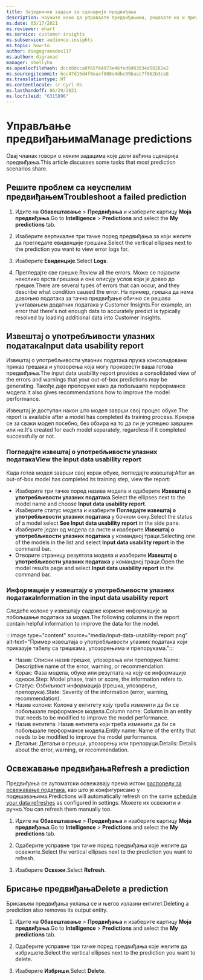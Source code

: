 ```yaml
---
title: Заједнички задаци за сценарије предвиђања
description: Научите како да управљате предвиђањима, решавате их и прецизирате.
ms.date: 05/17/2021
ms.reviewer: mhart
ms.service: customer-insights
ms.subservice: audience-insights
ms.topic: how-to
author: diegogranados117
ms.author: digranad
manager: shellyha
ms.openlocfilehash: dccb8dcca8f65f64973e46fed9d83034d58282e2
ms.sourcegitcommit: bcc47d15d4f0eacf008e4dbc09baac7f062b3ca8
ms.translationtype: HT
ms.contentlocale: sr-Cyrl-RS
ms.lasthandoff: 06/29/2021
ms.locfileid: "6315896"
---
```

# <a name="manage-predictions"></a><span data-ttu-id="00002-103">Управљање предвиђањима</span><span class="sxs-lookup"><span data-stu-id="00002-103">Manage predictions</span></span>

<span data-ttu-id="00002-104">Овај чланак говори о неким задацима које дели већина сценарија предвиђања.</span><span class="sxs-lookup"><span data-stu-id="00002-104">This article discusses some tasks that most prediction scenarios share.</span></span>

## <a name="troubleshoot-a-failed-prediction"></a><span data-ttu-id="00002-105">Решите проблем са неуспелим предвиђањем</span><span class="sxs-lookup"><span data-stu-id="00002-105">Troubleshoot a failed prediction</span></span>

1. <span data-ttu-id="00002-106">Идите на **Обавештавање** > **Предвиђања** и изаберите картицу **Моја предвиђања**.</span><span class="sxs-lookup"><span data-stu-id="00002-106">Go to **Intelligence** > **Predictions** and select the **My predictions** tab.</span></span>

1. <span data-ttu-id="00002-107">Изаберите вертикалне три тачке поред предвиђања за који желите да прегледате евиденције грешака.</span><span class="sxs-lookup"><span data-stu-id="00002-107">Select the vertical ellipses next to the prediction you want to view error logs for.</span></span>

1. <span data-ttu-id="00002-108">Изаберите **Евиденције**.</span><span class="sxs-lookup"><span data-stu-id="00002-108">Select **Logs**.</span></span>

1. <span data-ttu-id="00002-109">Прегледајте све грешке.</span><span class="sxs-lookup"><span data-stu-id="00002-109">Review all the errors.</span></span> <span data-ttu-id="00002-110">Може се појавити неколико врста грешака и оне описују услов који је довео до грешке.</span><span class="sxs-lookup"><span data-stu-id="00002-110">There are several types of errors that can occur, and they describe what condition caused the error.</span></span> <span data-ttu-id="00002-111">На пример, грешка да нема довољно података за тачно предвиђање обично се решава учитавањем додатних података у Customer Insights.</span><span class="sxs-lookup"><span data-stu-id="00002-111">For example, an error that there's not enough data to accurately predict is typically resolved by loading additional data into Customer Insights.</span></span>

## <a name="input-data-usability-report"></a><span data-ttu-id="00002-112">Извештај о употребљивости улазних података</span><span class="sxs-lookup"><span data-stu-id="00002-112">Input data usability report</span></span>

<span data-ttu-id="00002-113">Извештај о употребљивости улазних података пружа консолидовани приказ грешака и упозорења која могу произвести ваша готова предвиђања.</span><span class="sxs-lookup"><span data-stu-id="00002-113">The input data usability report provides a consolidated view of the errors and warnings that your out-of-box predictions may be generating.</span></span> <span data-ttu-id="00002-114">Такође даје препоруке како да побољшате перформансе модела.</span><span class="sxs-lookup"><span data-stu-id="00002-114">It also gives recommendations how to improve the model performance.</span></span>

<span data-ttu-id="00002-115">Извештај је доступан након што модел заврши свој процес обуке.</span><span class="sxs-lookup"><span data-stu-id="00002-115">The report is available after a model has completed its training process.</span></span> <span data-ttu-id="00002-116">Креира се за сваки модел посебно, без обзира на то да ли је успешно завршен или не.</span><span class="sxs-lookup"><span data-stu-id="00002-116">It's created for each model separately, regardless if it completed successfully or not.</span></span>

### <a name="view-the-input-data-usability-report"></a><span data-ttu-id="00002-117">Погледајте извештај о употребљивости улазних података</span><span class="sxs-lookup"><span data-stu-id="00002-117">View the input data usability report</span></span>

<span data-ttu-id="00002-118">Када готов модел заврши свој корак обуке, погледајте извештај:</span><span class="sxs-lookup"><span data-stu-id="00002-118">After an out-of-box model has completed its training step, view the report:</span></span>
- <span data-ttu-id="00002-119">Изаберите три тачке поред назива модела и одаберите **Извештај о употребљивости улазних података**.</span><span class="sxs-lookup"><span data-stu-id="00002-119">Select the ellipses next to the model name and choose **Input data usability report**.</span></span>
- <span data-ttu-id="00002-120">Изаберите статус модела и изаберите **Погледајте извештај о употребљивости улазних података** у бочном окну.</span><span class="sxs-lookup"><span data-stu-id="00002-120">Select the status of a model select **See Input data usability report** in the side pane.</span></span>
- <span data-ttu-id="00002-121">Изаберите један од модела са листе и изаберите **Извештај о употребљивости улазних података** у командној траци.</span><span class="sxs-lookup"><span data-stu-id="00002-121">Selecting one of the models in the list and select **Input data usability report** in the command bar.</span></span>
- <span data-ttu-id="00002-122">Отворите страницу резултата модела и изаберите **Извештај о употребљивости улазних података** у командној траци.</span><span class="sxs-lookup"><span data-stu-id="00002-122">Open the model results page and select **Input data usability report** in the command bar.</span></span>

### <a name="information-in-the-input-data-usability-report"></a><span data-ttu-id="00002-123">Информације у извештају о употребљивости улазних података</span><span class="sxs-lookup"><span data-stu-id="00002-123">Information in the input data usability report</span></span>

<span data-ttu-id="00002-124">Следеће колоне у извештају садрже корисне информације за побољшање података за модел.</span><span class="sxs-lookup"><span data-stu-id="00002-124">The following columns in the report contain helpful information to improve the data for the model.</span></span>

:::image type="content" source="media/input-data-usability-report.png" alt-text="Пример извештаја о употребљивости улазних података који приказује табелу са грешкама, упозорењима и препорукама.":::

- <span data-ttu-id="00002-126">Назив: Описни назив грешке, упозорења или препоруке.</span><span class="sxs-lookup"><span data-stu-id="00002-126">Name: Descriptive name of the error, warning, or recommendation.</span></span>
- <span data-ttu-id="00002-127">Корак: Фаза модела, обуке или резултата на коју се информације односе.</span><span class="sxs-lookup"><span data-stu-id="00002-127">Step: Model phase, train or score, the information refers to.</span></span>
- <span data-ttu-id="00002-128">Статус: Озбиљност информација (грешка, упозорење, препорука).</span><span class="sxs-lookup"><span data-stu-id="00002-128">State: Severity of the information (error, warning, recommendation).</span></span>
- <span data-ttu-id="00002-129">Назив колоне: Колона у ентитету коју треба изменити да би се побољшале перформансе модела.</span><span class="sxs-lookup"><span data-stu-id="00002-129">Column name: Column in an entity that needs to be modified to improve the model performance.</span></span>
- <span data-ttu-id="00002-130">Назив ентитета: Назив ентитета који треба изменити да би се побољшале перформансе модела.</span><span class="sxs-lookup"><span data-stu-id="00002-130">Entity name: Name of the entity that needs to be modified to improve the model performance.</span></span>
- <span data-ttu-id="00002-131">Детаљи: Детаљи о грешци, упозорењу или препоруци.</span><span class="sxs-lookup"><span data-stu-id="00002-131">Details: Details about the error, warning, or recommendation.</span></span>

## <a name="refresh-a-prediction"></a><span data-ttu-id="00002-132">Освежавање предвиђања</span><span class="sxs-lookup"><span data-stu-id="00002-132">Refresh a prediction</span></span>

<span data-ttu-id="00002-133">Предвиђања се аутоматски освежавају према истом [распореду за освежавање података](system.md#schedule-tab), као што је конфигурисано у подешавањима.</span><span class="sxs-lookup"><span data-stu-id="00002-133">Predictions will automatically refresh on the same [schedule your data refreshes](system.md#schedule-tab) as configured in settings.</span></span> <span data-ttu-id="00002-134">Можете их освежити и ручно.</span><span class="sxs-lookup"><span data-stu-id="00002-134">You can refresh them manually too.</span></span>

1. <span data-ttu-id="00002-135">Идите на **Обавештавање** > **Предвиђања** и изаберите картицу **Моја предвиђања**.</span><span class="sxs-lookup"><span data-stu-id="00002-135">Go to **Intelligence** > **Predictions** and select the **My predictions** tab.</span></span>

1. <span data-ttu-id="00002-136">Одаберите усправне три тачке поред предвиђања које желите да освежите.</span><span class="sxs-lookup"><span data-stu-id="00002-136">Select the vertical ellipses next to the prediction you want to refresh.</span></span>

1. <span data-ttu-id="00002-137">Изаберите **Освежи**.</span><span class="sxs-lookup"><span data-stu-id="00002-137">Select **Refresh**.</span></span>

## <a name="delete-a-prediction"></a><span data-ttu-id="00002-138">Брисање предвиђања</span><span class="sxs-lookup"><span data-stu-id="00002-138">Delete a prediction</span></span>

<span data-ttu-id="00002-139">Брисањем предвиђања уклања се и његов излазни ентитет.</span><span class="sxs-lookup"><span data-stu-id="00002-139">Deleting a prediction also removes its output entity.</span></span>

1. <span data-ttu-id="00002-140">Идите на **Обавештавање** > **Предвиђања** и изаберите картицу **Моја предвиђања**.</span><span class="sxs-lookup"><span data-stu-id="00002-140">Go to **Intelligence** > **Predictions** and select the **My predictions** tab.</span></span>

1. <span data-ttu-id="00002-141">Одаберите усправне три тачке поред предвиђања које желите да избришете.</span><span class="sxs-lookup"><span data-stu-id="00002-141">Select the vertical ellipses next to the prediction you want to delete.</span></span>

1. <span data-ttu-id="00002-142">Изаберите **Избриши**.</span><span class="sxs-lookup"><span data-stu-id="00002-142">Select **Delete**.</span></span>
